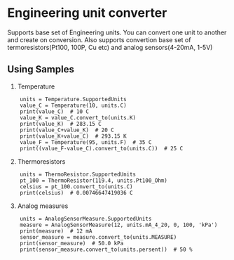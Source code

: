 # Engineering unit converter
Supports base set of Engineering units.
You can convert one unit to another and create on conversion.
Also supports convertion base set of termoresistors(Pt100, 100P, Cu etc) and analog sensors(4-20mA, 1-5V)
## Using Samples
1. Temperature<br>
```
    units = Temperature.SupportedUnits
    value_C = Temperature(10, units.C)
    print(value_C)  # 10 C
    value_K = value_C.convert_to(units.K)
    print(value_K)  # 283.15 C
    print(value_C+value_K)  # 20 C
    print(value_K+value_C)  # 293.15 K
    value_F = Temperature(95, units.F)  # 35 C
    print((value_F-value_C).convert_to(units.C))  # 25 C
```
2. Thermoresistors
```
    units = ThermoResistor.SupportedUnits
    pt_100 = ThermoResistor(119.4, units.Pt100_Ohm)
    celsius = pt_100.convert_to(units.C)
    print(celsius)  # 0.00746647419036 C
```
3. Analog measures
```
    units = AnalogSensorMeasure.SupportedUnits
    measure = AnalogSensorMeasure(12, units.mA_4_20, 0, 100, 'kPa')
    print(measure)  # 12 mA
    sensor_measure = measure.convert_to(units.MEASURE)
    print(sensor_measure)  # 50.0 kPa
    print(sensor_measure.convert_to(units.persent))  # 50 %

